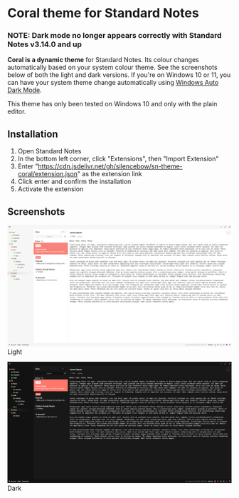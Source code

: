 # Coral theme for Standard Notes

### NOTE: Dark mode no longer appears correctly with Standard Notes v3.14.0 and up

**Coral is a dynamic theme** for Standard Notes. Its colour changes automatically based on your system colour theme. See the screenshots below of both the light and dark versions.
If you're on Windows 10 or 11, you can have your system theme change automatically using [Windows Auto Dark Mode](https://github.com/AutoDarkMode/Windows-Auto-Night-Mode).

This theme has only been tested on Windows 10 and only with the plain editor.

## Installation

1. Open Standard Notes
2. In the bottom left corner, click "Extensions", then "Import Extension"
3. Enter "https://cdn.jsdelivr.net/gh/silencebow/sn-theme-coral/extension.json" as the extension link
4. Click enter and confirm the installation
5. Activate the extension

## Screenshots

![Coral Light](https://github.com/silencebow/sn-theme-coral/raw/master/screenshot-light.png)
Light

![Coral Dark](https://github.com/silencebow/sn-theme-coral/raw/master/screenshot-dark.png)
Dark
